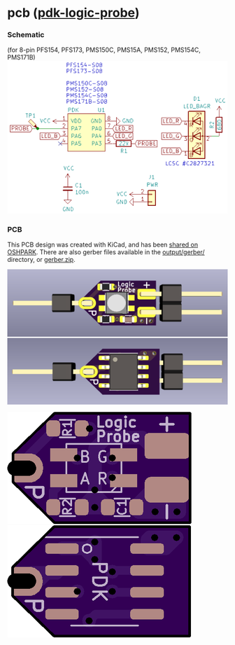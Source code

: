 # pcb ([pdk-logic-probe](https://github.com/serisman/pdk-logic-probe/))

### Schematic
(for 8-pin PFS154, PFS173, PMS150C, PMS15A, PMS152, PMS154C, PMS171B)
![Schematic](https://github.com/serisman/pdk-logic-probe/blob/master/pcb/output/Schematic.png?raw=true)

### PCB

This PCB design was created with KiCad, and has been [shared on OSHPARK](https://oshpark.com/shared_projects/ogOTS65P).
There are also gerber files available in the [output/gerber/](output/gerber/) directory, or [gerber.zip](output/gerber.zip).

![3D Top](https://github.com/serisman/pdk-logic-probe/blob/master/pcb/output/3D%20Top.png?raw=true)
![3D Bottom](https://github.com/serisman/pdk-logic-probe/blob/master/pcb/output/3D%20Bottom.png?raw=true)

![PCB Top](https://github.com/serisman/pdk-logic-probe/blob/master/pcb/output/OSHPARK%20Top.png?raw=true)
![PCB Bottom](https://github.com/serisman/pdk-logic-probe/blob/master/pcb/output/OSHPARK%20Bottom.png?raw=true)
